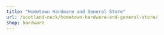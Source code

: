 ```yaml
---
title: "Hometown Hardware and General Store"
url: /scotland-neck/hometown-hardware-and-general-store/
shop: hardware
---
```

